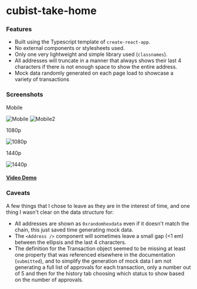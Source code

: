 # cubist-take-home

### Features
- Built using the Typescript template of `create-react-app`.
- No external components or stylesheets used.
- Only one very lightweight and simple library used (`classnames`).
- All addresses will truncate in a manner that always shows their last 4 characters if there is not enough space to show the entire address.
- Mock data randomly generated on each page load to showcase a variety of transactions

### Screenshots
Mobile

![Mobile](https://apearce.dev/img/jz83hsa6.png)
![Mobile2](https://apearce.dev/img/ubWqPvDV.png)

1080p

![1080p](https://apearce.dev/img/eihrHkWi.png)

1440p

![1440p](https://apearce.dev/img/1Z1xUiHx.png)

#### [Video Demo](https://apearce.dev/img/02yFPqDe.mp4)







### Caveats
A few things that I chose to leave as they are in the interest of time,
and one thing I wasn't clear on the data structure for:
- All addresses are shown as `0xrandomhexdata` even if it doesn't match the chain,
this just saved time generating mock data.
- The `<Address />` component will sometimes leave a small gap (<1 em) between the
ellipsis and the last 4 characters.
- The definition for the Transaction object seemed to be missing at least one
property that was referenced elsewhere in the documentation (`submitted`), and
to simplify the generation of mock data I am not generating a full list of
approvals for each transaction, only a number out of 5 and then for the history
tab choosing which status to show based on the number of approvals.
